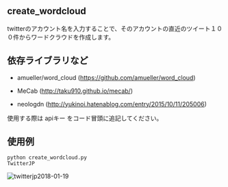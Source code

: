 create_wordcloud
---

twitterのアカウント名を入力することで、そのアカウントの直近のツイート１００件からワードクラウドを作成します。
  
依存ライブラリなど
---
  
* amueller/word_cloud
  (https://github.com/amueller/word_cloud)
  
* MeCab
  (http://taku910.github.io/mecab/)
  
* neologdn
  (http://yukinoi.hatenablog.com/entry/2015/10/11/205006)
  
使用する際は apiキー をコード冒頭に追記してください。

使用例
---

    python create_wordcloud.py
    TwitterJP

![twitterjp2018-01-19](https://user-images.githubusercontent.com/5935989/35131004-172b8d6a-fd07-11e7-8df4-36c0f7bda247.png)
